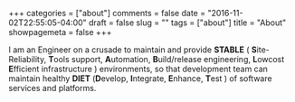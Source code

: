 +++
categories = ["about"]
comments = false
date = "2016-11-02T22:55:05-04:00"
draft = false slug = ""
tags = ["about"]
title = "About"
showpagemeta = false
+++

I am an Engineer on a crusade to maintain and provide **STABLE** ( **S**ite-Reliability, **T**ools support, **A**utomation, **B**uild/release engineering, **L**owcost **E**fficient infrastructure ) environments, so that development team can maintain healthy **DIET** (**D**evelop, **I**ntegrate, **E**nhance, **T**est ) of software services and platforms.
